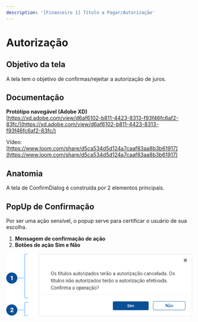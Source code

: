 ```yaml
---
description: '[Financeiro 1] Título a Pagar/Autorização'
---
```


# Autorização



## Objetivo da tela

A tela tem o objetivo de confirmas/rejeitar a autorização de juros.

## Documentação

**Protótipo navegável (Adobe XD)**\
[https://xd.adobe.com/view/d6af6102-b811-4423-8313-f93f46fc6af2-83fc/](https://xd.adobe.com/view/d6af6102-b811-4423-8313-f93f46fc6af2-83fc/)

Vídeo: [https://www.loom.com/share/d5ca534d5d124a7caaf83aa8b3b61917](https://www.loom.com/share/d5ca534d5d124a7caaf83aa8b3b61917)

## Anatomia

A tela de ConfirmDialog é construída por 2 elementos principais.

## PopUp de Confirmação

Por ser uma ação sensível, o popup serve para certificar o usuário de sua escolha.

1. **Mensagem de confirmação de ação**
2. **Botões de ação Sim e Não**

![](<../../../.gitbook/assets/image (60).png>)
